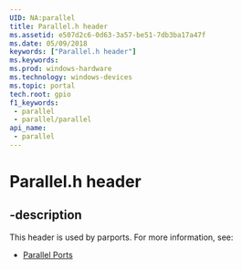 ```yaml
---
UID: NA:parallel
title: Parallel.h header
ms.assetid: e507d2c6-0d63-3a57-be51-7db3ba17a47f
ms.date: 05/09/2018
keywords: ["Parallel.h header"]
ms.keywords: 
ms.prod: windows-hardware
ms.technology: windows-devices
ms.topic: portal
tech.root: gpio
f1_keywords:
 - parallel
 - parallel/parallel
api_name:
 - parallel
---
```


# Parallel.h header


## -description

This header is used by parports. For more information, see:

- [Parallel Ports](../_parports/index.md)

